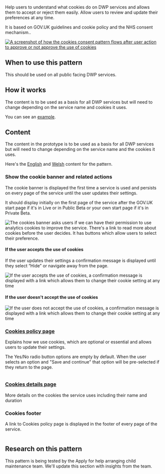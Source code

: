 Help users to understand what cookies do on DWP services and allows them to accept or reject them easily. Allow users to review and update their preferences at any time.

It is based on GOV.UK guidelines and cookie policy and the NHS consent mechanism..

<a href="/public/images/cookies/cookies-flow.png">
    <img src="/public/images/cookies/cookies-flow.png" alt="A screenshot of how the cookies consent pattern flows after user action to approve or not approve the use of cookies" />
</a>

## When to use this pattern

This should be used on all public facing DWP services.

## How it works

The content is to be used as a basis for all DWP services but will need to change depending on the service name and cookies it uses.

You can see an <a href="https://https://cookies-consent.design-system.dwp.gov.uk/">example</a>.

## Content

The content in the prototype is to be used as a basis for all DWP services but will need to change depending on the service name and the cookies it uses.

Here's the <a href="/public/docs/english_cookie_content.md" alt="">English</a> and <a href="/public/docs/welsh_cookie_content.md">Welsh</a> content for the pattern. 

### Show the cookie banner and related actions
The cookie banner is displayed the first time a service is used and persists on every page of the service until the user updates their settings.

It should display initially on the first page of the service after the GOV.UK start page if it's in Live or in Public Beta or your own start page if it's in Private Beta.

<img src="/public/images/cookies/cookies-banner.png" alt="The cookies banner asks users if we can have their permission to use analytics cookies to improve the service. There's a link to read more about cookies before the user decides. It has buttons which allow users to select their preference." />

#### If the user accepts the use of cookies

If the user updates their settings a confirmation message is displayed until they select “Hide” or navigate away from the page.

<img src="/public/images/cookies/cookies-accept.png" alt="If the user accepts the use of cookies, a confirmation message is displayed with a link which allows them to change their cookie setting at any time" />

#### If the user doesn't accept the use of cookies

<img src="/public/images/cookies/cookies-reject.png" alt="If the user does not accept the use of cookies, a confirmation message is displayed with a link which allows them to change their cookie setting at any time" />

### <a href="https://pension-age.herokuapp.com/cookies/cookie_policy">Cookies policy page</a>

Explains how we use cookies, which are optional or essential and allows users to update their settings.

The Yes/No radio button options are empty by default. When the user selects an option and "Save and continue" that option will be pre-selected if they return to the page.

<img src="/public/images/cookies/cookies-accept-reject.png" alt="" />

### <a href="https://pension-age.herokuapp.com/cookies/cookies_details">Cookies details page</a>

More details on the cookies the service uses including their name and duration

### Cookies footer

A link to Cookies policy page is displayed in the footer of every page of the service.

<img src="/public/images/cookies/cookies-footer.png" alt="" />

## Research on this pattern

This pattern is being tested by the Apply for help arranging child maintenance team. We'll update this section with insights from the team.